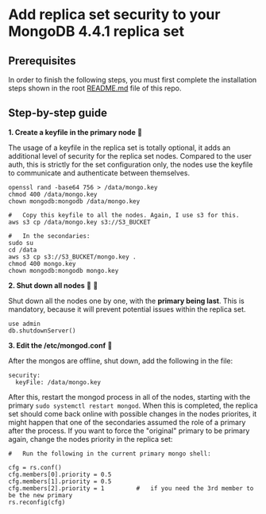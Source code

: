 # Add replica set security to your MongoDB 4.4.1 replica set

## Prerequisites

In order to finish the following steps, you must first complete the installation steps shown in the root [README.md](https://github.com/antonioned/mongodb-step-by-step/blob/main/README.md) file of this repo.

## Step-by-step guide

**1. Create a keyfile in the primary node** :key:

The usage of a keyfile in the replica set is totally optional, it adds an additional level of security for the replica set nodes. Compared to the user auth, this is strictly for the set configuration only, the nodes use the keyfile to communicate and authenticate between themselves.

```
openssl rand -base64 756 > /data/mongo.key
chmod 400 /data/mongo.key
chown mongodb:mongodb /data/mongo.key

#   Copy this keyfile to all the nodes. Again, I use s3 for this.
aws s3 cp /data/mongo.key s3://S3_BUCKET

#   In the secondaries:
sudo su
cd /data
aws s3 cp s3://S3_BUCKET/mongo.key .
chmod 400 mongo.key
chown mongodb:mongodb mongo.key
```

**2. Shut down all nodes** :small_red_triangle_down: :small_red_triangle_down:

Shut down all the nodes one by one, with the **primary being last**. This is mandatory, because it will prevent potential issues within the replica set.

```
use admin
db.shutdownServer()
```

**3. Edit the /etc/mongod.conf** :hammer:

After the mongos are offline, shut down, add the following in the file:

```
security:
  keyFile: /data/mongo.key
```
After this, restart the mongod process in all of the nodes, starting with the primary `sudo systemctl restart mongod`.
When this is completed, the replica set should come back online with possible changes in the nodes priorites, it might happen that one of the secondaries assumed the role of a primary after the process. If you want to force the "original" primary to be primary again, change the nodes priority in the replica set:

```
#   Run the following in the current primary mongo shell:

cfg = rs.conf()
cfg.members[0].priority = 0.5
cfg.members[1].priority = 0.5
cfg.members[2].priority = 1         #   if you need the 3rd member to be the new primary
rs.reconfig(cfg)
```